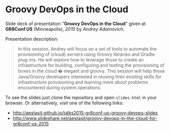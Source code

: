 
# Groovy DevOps in the Cloud

Slide deck of presentation "**Groovy DevOps in the Cloud**" given at **GR8Conf US** (Minneapolis), *2015* by *Andrey Adamovich*.

Presentation description:

> In this session, Andrey will focus on a set of tools to automate the provisioning of (cloud) servers using Groovy libraries and Gradle plug-ins. He will explore how to leverage those to create an infrastructure for building, configuring and testing the provisioning of boxes in the cloud � elegant and groovy. This session will help those Java/Groovy developers interested in reusing their existing skills for infrastructure provisioning and learning more about problems encountered during system operations.


To see the slides just clone the repository and open `slides.html` in your browser. Or alternatively, visit one of the following links:

- <http://aestasit.github.io/talks2015-gr8conf-us-groovy-devops-slides>
- <http://www.slideshare.net/aestasit/groovy-devops-in-the-cloud-for-gr8conf-us-2015>

